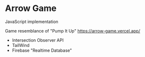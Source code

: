 # Arrow Game  

 JavaScript implementation  

 Game resemblance of "Pump It Up"  https://arrow-game.vercel.app/

- Intersection Observer API  
- TailWind
- Firebase "Realtime Database"
